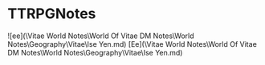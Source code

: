 # TTRPGNotes

![ee](\Vitae World Notes\World Of Vitae DM Notes\World Notes\Geography\Vitae\Ise Yen.md)
[Ee](\Vitae World Notes\World Of Vitae DM Notes\World Notes\Geography\Vitae\Ise Yen.md)
